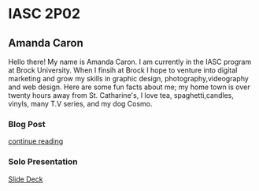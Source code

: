 # IASC 2P02 

## Amanda Caron

Hello there! My name is Amanda Caron. I am currently in the IASC program at Brock University. When I finsih at Brock I hope to venture into digital marketing and grow my skills in graphic design, photography,videography and web design. Here are some fun facts about me; my home town is over twenty hours away from St. Catharine's, I love tea, spaghetti,candles, vinyls, many T.V series, and my dog Cosmo. 






### Blog Post

[continue reading](blog.md)

### Solo Presentation
[Slide Deck](reveal/index.html)
